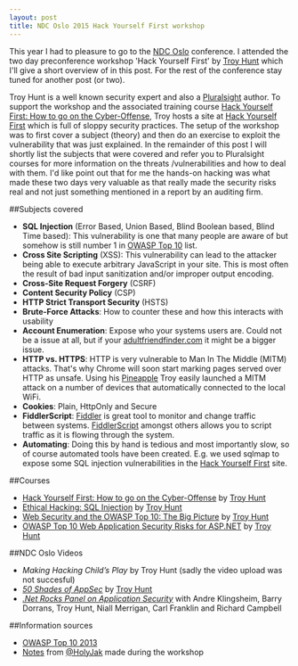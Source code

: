 ```yaml
---
layout: post
title: NDC Oslo 2015 Hack Yourself First workshop
---
```

This year I had to pleasure to go to the [NDC Oslo][NDC] conference. I attended the two day preconference workshop 'Hack Yourself First' by [Troy Hunt][TH] which I'll give a short overview of in this post. For the rest of the conference stay tuned for another post (or two).

Troy Hunt is a well known security expert and also a [Pluralsight][PS] author.  To support the workshop and the associated training course [Hack Yourself First: How to go on the Cyber-Offense][HYF],  Troy hosts a site at [Hack Yourself First][HYFS] which is full of sloppy security practices. The setup of the workshop was to first cover a subject (theory) and then do an exercise to exploit the vulnerability that was just explained. In the remainder of this post I will shortly list the subjects that were covered and refer you to Pluralsight courses for more information on the threats /vulnerabilities and how to deal with them. I'd like point out that for me the hands-on hacking was what made these two days very valuable as that really made the security risks real and not just something mentioned in a report by an auditing firm.


##Subjects covered
- **SQL Injection** (Error Based, Union Based, Blind Boolean based, Blind Time based): This vulnerability is one that many people are aware of but somehow is still number 1 in [OWASP Top 10][OWASP] list.
- **Cross Site Scripting** (XSS): This vulnerability can lead to the attacker being able to execute arbitrary JavaScript in your site. This is most often the result of bad input sanitization and/or improper output encoding.
- **Cross-Site Request Forgery** (CSRF)
- **Content Security Policy** (CSP)
- **HTTP Strict Transport Security** (HSTS)
- **Brute-Force Attacks**: How to counter these and how this interacts with usability 
- **Account Enumeration**: Expose who your systems users are. Could not be a issue at all, but if your [adultfriendfinder.com](http://adultfriendfinder.com "AdultFriendFinder") it might be a bigger issue.
- **HTTP vs. HTTPS**: HTTP is very vulnerable to Man In The Middle (MITM) attacks. That's why Chrome will soon start marking pages served over HTTP as unsafe. Using his [Pineapple](https://www.wifipineapple.com/ "Pineapple") Troy easily launched a MITM attack on a number of devices that automatically connected to the local WiFi. 
- **Cookies**: Plain, HttpOnly and Secure
- **FiddlerScript**: [Fiddler](http://www.telerik.com/fiddler "Fiddler") is great tool to monitor and change traffic between systems. [FiddlerScript](http://docs.telerik.com/fiddler/KnowledgeBase/FiddlerScript/ModifyRequestOrResponse "FiddlerScript") amongst others allows you to script traffic as it is flowing through the system.
- **Automating**: Doing this by hand is tedious and most importantly slow, so of course automated tools have been created. E.g. we used sqlmap to expose some SQL injection vulnerabilities in the [Hack Yourself First][HYFS] site.

##Courses
- [Hack Yourself First: How to go on the Cyber-Offense][HYF] by [Troy Hunt][TH]
- [Ethical Hacking: SQL Injection][SQLI] by [Troy Hunt][TH]
- [Web Security and the OWASP Top 10: The Big Picture][TH_OWASP] by [Troy Hunt][TH]
- [OWASP Top 10 Web Application Security Risks for ASP.NET](http://www.pluralsight.com/courses/owasp-top10-aspdotnet-application-security-risks) by [Troy Hunt][TH]

##NDC Oslo Videos
- *Making Hacking Child’s Play* by Troy Hunt (sadly the video upload was not succesful)
- [*50 Shades of AppSec*](https://vimeo.com/131411406 "50 Shades Of AppSec") by [Troy Hunt][TH]
- [*.Net Rocks Panel on Application Security*](https://vimeo.com/131640203 ".Net Rocks Panle on Application Security") with Andre Klingsheim, Barry Dorrans, Troy Hunt, Niall Merrigan, Carl Franklin and Richard Campbell


##Information sources
- [OWASP Top 10 2013][OWASP]
- [Notes](https://theholyjava.wordpress.com/2015/06/17/notes-from-troy-hunts-hack-yourself-first-workshop/) from [@HolyJak](https://twitter.com/HolyJak) made during the workshop

[TH]: http://www.troyhunt.com/ "Troy Hunt"
[NM]: https://twitter.com/nmerrigan "Niall Merrigan"
[OWASP]: https://www.owasp.org/index.php/Category:OWASP_Top_Ten_Project#tab=OWASP_Top_10_for_2013 "OWASP Top 10"
[TH_OWASP]: http://www.pluralsight.com/courses/web-security-owasp-top10-big-picture "Web Security and the OWASP Top 10: The Big Picture"
[HYF]: http://www.pluralsight.com/courses/hack-yourself-first "Hack Yourself First: How to go on the Cyber-Offense"
[HYFS]: http://hackyourselffirst.troyhunt.com/ "Hack Yourself First"
[SQLI]: http://www.pluralsight.com/courses/ethical-hacking-sql-injection "Ethical Hacking: SQL Injection"
[PS]: http://www.pluralsight.com/ "Pluralsight"
[NDC]: http://www.ndcoslo.com "NDC Oslo"


